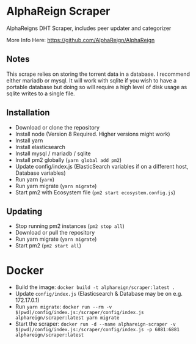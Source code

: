 # AlphaReign Scraper

AlphaReigns DHT Scraper, includes peer updater and categorizer

More Info Here: https://github.com/AlphaReign/AlphaReign

## Notes

This scrape relies on storing the torrent data in a database. I recommend either mariadb or mysql. It will work with sqlite if you wish to have a portable database but doing so will require a high level of disk usage as sqlite writes to a single file.

## Installation

-   Download or clone the repository
-   Install node (Version 8 Required.  Higher versions might work)
-   Install yarn
-   Install elasticsearch
-   Install mysql / mariadb / sqlite
-   Install pm2 globally (`yarn global add pm2`)
-   Update config/index.js (ElasticSearch variables if on a different host, Database variables)
-   Run yarn (`yarn`)
-   Run yarn migrate (`yarn migrate`)
-   Start pm2 with Ecosystem file (`pm2 start ecosystem.config.js`)

## Updating

-   Stop running pm2 instances (`pm2 stop all`)
-   Download or pull the repository
-   Run yarn migrate (`yarn migrate`)
-   Start pm2 (`pm2 start all`)

# Docker
-   Build the image: `docker build -t alphareign/scraper:latest .`
-   Update `config/index.js` (Elasticsearch & Database may be on e.g. 172.17.0.1)
-   Run `yarn migrate`: `docker run --rm -v $(pwd)/config/index.js:/scraper/config/index.js alphareign/scraper:latest yarn migrate`
-   Start the scraper: `docker run -d --name alphareign-scraper -v $(pwd)/config/index.js:/scraper/config/index.js -p 6881:6881 alphareign/scraper:latest`
